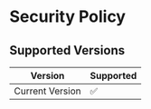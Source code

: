 # Security Policy

## Supported Versions

| Version | Supported          |
| ------- | ------------------ |
| Current Version  | :white_check_mark: |

